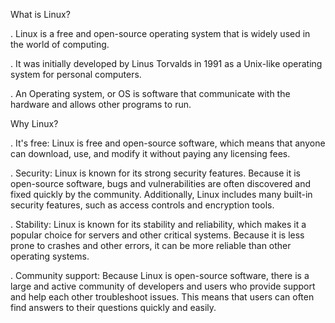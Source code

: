 What is Linux?

. Linux is a free and open-source operating system that is widely used in the world of computing.

. It was initially developed by Linus Torvalds in 1991 as a Unix-like operating system for personal computers.

. An Operating system, or OS is software that communicate with the hardware and allows other programs to run.

Why Linux?

. It's free: Linux is free and open-source software, which means that anyone can download, use, and modify it without paying any licensing fees.

. Security: Linux is known for its strong security features. Because it is open-source software, bugs and vulnerabilities are often discovered and fixed quickly by the     community. Additionally, Linux includes many built-in security features, such as access controls and encryption tools.

. Stability: Linux is known for its stability and reliability, which makes it a popular choice for servers and other critical systems. Because it is less prone to         crashes and other errors, it can be more reliable than other operating systems.

. Community support: Because Linux is open-source software, there is a large and active community of developers and users who provide support and help each other           troubleshoot issues. This means that users can often find answers to their questions quickly and easily.
